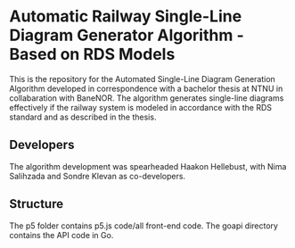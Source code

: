 # Automatic Railway Single-Line Diagram Generator Algorithm - Based on RDS Models

This is the repository for the Automated Single-Line Diagram Generation Algorithm developed in correspondence with a bachelor thesis at NTNU in collabaration with BaneNOR.
The algorithm generates single-line diagrams effectively if the railway system is modeled in accordance with the RDS standard and as described in the thesis.

## Developers
The algorithm development was spearheaded Haakon Hellebust, with Nima Salihzada and Sondre Klevan as co-developers.

## Structure
The p5 folder contains p5.js code/all front-end code.
The goapi directory contains the API code in Go.
